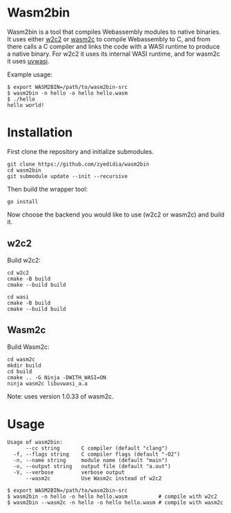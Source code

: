 # Wasm2bin

Wasm2bin is a tool that compiles Webassembly modules to native binaries. It
uses either [w2c2](https://github.com/turbolent/w2c2) or
[wasm2c](https://github.com/WebAssembly/wabt/tree/main/wasm2c) to compile
Webassembly to C, and from there calls a C compiler and links the code with a
WASI runtime to produce a native binary. For w2c2 it uses its internal WASI
runtime, and for wasm2c it uses [uvwasi](https://github.com/nodejs/uvwasi).

Example usage:

```
$ export WASM2BIN=/path/to/wasm2bin-src
$ wasm2bin -n hello -o hello hello.wasm
$ ./hello
hello world!
```

# Installation

First clone the repository and initialize submodules.

```
git clone https://github.com/zyedidia/wasm2bin
cd wasm2bin
git submodule update --init --recursive
```

Then build the wrapper tool:

```
go install
```

Now choose the backend you would like to use (w2c2 or wasm2c) and build it.

## w2c2

Build w2c2:

```
cd w2c2
cmake -B build
cmake --build build

cd wasi
cmake -B build
cmake --build build
```

## Wasm2c

Build Wasm2c:

```
cd wasm2c
mkdir build
cd build
cmake .. -G Ninja -DWITH_WASI=ON
ninja wasm2c libuvwasi_a.a
```

Note: uses version 1.0.33 of wasm2c.

# Usage

```
Usage of wasm2bin:
      --cc string       C compiler (default "clang")
  -f, --flags string    C compiler flags (default "-O2")
  -n, --name string     module name (default "main")
  -o, --output string   output file (default "a.out")
  -V, --verbose         verbose output
      --wasm2c          Use Wasm2c instead of w2c2
```

```
$ export WASM2BIN=/path/to/wasm2bin-src
$ wasm2bin -n hello -o hello hello.wasm          # compile with w2c2
$ wasm2bin --wasm2c -n hello -o hello hello.wasm # compile with wasm2c
```
